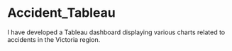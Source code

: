 # Accident_Tableau
I have developed a Tableau dashboard displaying various charts related to accidents in the Victoria region.
